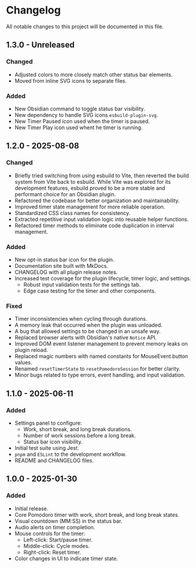 # Changelog

All notable changes to this project will be documented in this file.

## 1.3.0 - Unreleased

### Changed

- Adjusted colors to more closely match other status bar elements.
- Moved from inline SVG icons to separate files.

### Added

- New Obsidian command to toggle status bar visibility.
- New dependency to handle SVG icons `esbuild-plugin-svg`.
- New Timer Paused icon used when the timer is paused.
- New Timer Play icon used whent he timer is running.

## 1.2.0 - 2025-08-08

### Changed

- Briefly tried switching from using esbuild to Vite, then reverted the build system from Vite back to esbuild. While Vite was explored for its development features, esbuild proved to be a more stable and performant choice for an Obsidian plugin.
- Refactored the codebase for better organization and maintainability.
- Improved timer state management for more reliable operation.
- Standardized CSS class names for consistency.
- Extracted repetitive input validation logic into reusable helper functions.
- Refactored timer methods to eliminate code duplication in interval management.

### Added

- New opt-in status bar icon for the plugin.
- Documentation site built with MkDocs.
- CHANGELOG with all plugin release notes.
- Increased test coverage for the plugin lifecycle, timer logic, and settings.
  - Robust input validation tests for the settings tab.
  - Edge case testing for the timer and other components.

### Fixed

- Timer inconsistencies when cycling through durations.
- A memory leak that occurred when the plugin was unloaded.
- A bug that allowed settings to be changed in an unsafe way.
- Replaced browser alerts with Obsidian's native `Notice` API.
- Improved DOM event listener management to prevent memory leaks on plugin reload.
- Replaced magic numbers with named constants for MouseEvent.button values.
- Renamed `resetTimerState` to `resetPomodoroSession` for better clarity.
- Minor bugs related to type errors, event handling, and input validation.

## 1.1.0 - 2025-06-11

### Added

- Settings panel to configure:
  - Work, short break, and long break durations.
  - Number of work sessions before a long break.
  - Status bar icon visibility.
- Initial test suite using Jest.
- `pnpm` and `ESLint` to the development workflow.
- README and CHANGELOG files.

## 1.0.0 - 2025-01-30

### Added

- Initial release.
- Core Pomodoro timer with work, short break, and long break states.
- Visual countdown (MM:SS) in the status bar.
- Audio alerts on timer completion.
- Mouse controls for the timer:
  - Left-click: Start/pause timer.
  - Middle-click: Cycle modes.
  - Right-click: Reset timer.
- Color changes in UI to indicate timer state.
